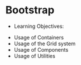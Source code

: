 # Bootstrap

- Learning Objectives:

* Usage of Containers
* Usage of the Grid system
* Usage of Components
* Usage of Utilities

